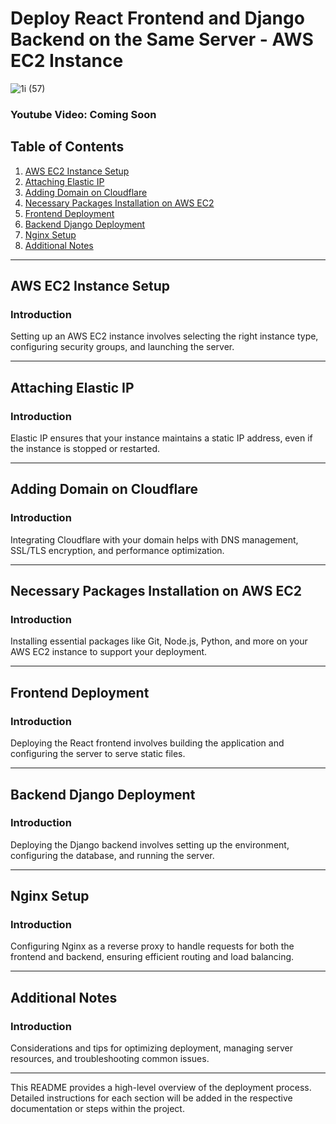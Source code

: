 # Deploy React Frontend and Django Backend on the Same Server - AWS EC2 Instance

![1i (57)](https://github.com/user-attachments/assets/0d84814f-8f0e-4f8f-b3fd-6fd696cbbe15)

### Youtube Video: Coming Soon

## Table of Contents

1. [AWS EC2 Instance Setup](#aws-ec2-instance-setup)
2. [Attaching Elastic IP](#attaching-elastic-ip)
3. [Adding Domain on Cloudflare](#adding-domain-on-cloudflare)
4. [Necessary Packages Installation on AWS EC2](#necessary-packages-installation-on-aws-ec2)
5. [Frontend Deployment](#frontend-deployment)
6. [Backend Django Deployment](#backend-django-deployment)
7. [Nginx Setup](#nginx-setup)
8. [Additional Notes](#additional-notes)

---

## AWS EC2 Instance Setup

### Introduction
Setting up an AWS EC2 instance involves selecting the right instance type, configuring security groups, and launching the server.

---

## Attaching Elastic IP

### Introduction
Elastic IP ensures that your instance maintains a static IP address, even if the instance is stopped or restarted.

---

## Adding Domain on Cloudflare

### Introduction
Integrating Cloudflare with your domain helps with DNS management, SSL/TLS encryption, and performance optimization.

---

## Necessary Packages Installation on AWS EC2

### Introduction
Installing essential packages like Git, Node.js, Python, and more on your AWS EC2 instance to support your deployment.

---

## Frontend Deployment

### Introduction
Deploying the React frontend involves building the application and configuring the server to serve static files.

---

## Backend Django Deployment

### Introduction
Deploying the Django backend involves setting up the environment, configuring the database, and running the server.

---

## Nginx Setup

### Introduction
Configuring Nginx as a reverse proxy to handle requests for both the frontend and backend, ensuring efficient routing and load balancing.

---

## Additional Notes

### Introduction
Considerations and tips for optimizing deployment, managing server resources, and troubleshooting common issues.

---

This README provides a high-level overview of the deployment process. Detailed instructions for each section will be added in the respective documentation or steps within the project.
